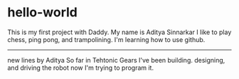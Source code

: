 # hello-world
This is my first project with Daddy.
My name is Aditya Sinnarkar I like to play chess, ping pong, and trampolining.
I'm learning how to use github.
*****************************************************
new lines by Aditya 
So far in Tehtonic Gears I've been building. designing, and driving the robot now I'm trying to program it.
